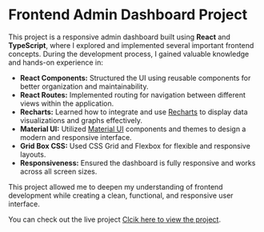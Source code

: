 <h1>Frontend Admin Dashboard Project</h1>

<p>
  This project is a responsive admin dashboard built using <strong>React</strong> and <strong>TypeScript</strong>, where I explored and implemented several important frontend concepts. During the development process, I gained valuable knowledge and hands-on experience in:
</p>

<ul>
  <li><strong>React Components:</strong> Structured the UI using reusable components for better organization and maintainability.</li>
  <li><strong>React Routes:</strong> Implemented routing for navigation between different views within the application.</li>
  <li><strong>Recharts:</strong> Learned how to integrate and use <a href="https://recharts.org/">Recharts</a> to display data visualizations and graphs effectively.</li>
  <li><strong>Material UI:</strong> Utilized <a href="https://mui.com/">Material UI</a> components and themes to design a modern and responsive interface.</li>
  <li><strong>Grid Box CSS:</strong> Used CSS Grid and Flexbox for flexible and responsive layouts.</li>
  <li><strong>Responsiveness:</strong> Ensured the dashboard is fully responsive and works across all screen sizes.</li>
</ul>

<p>
  This project allowed me to deepen my understanding of frontend development while creating a clean, functional, and responsive user interface.
</p>

<p>
  You can check out the live project <a href="https://admin-dashboard-project-l9k8.vercel.app/" target="_blank">Clcik here to view the project</a>.
</p>
